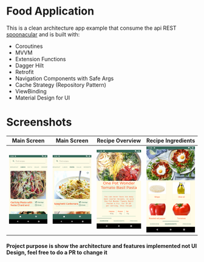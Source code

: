 # Food Application
This is a clean architecture app example that consume the api REST [spoonacular](https://spoonacular.com/food-api) and is built with:

 - Coroutines
 - MVVM
 - Extension Functions
 - Dagger Hilt
 - Retrofit
 - Navigation Components with Safe Args
 - Cache Strategy (Repository Pattern)
 - ViewBinding
 - Material Design for UI
 
# Screenshots
| Main Screen | Main Screen |  Recipe Overview | Recipe Ingredients
|:-:|:-:|:-:|:-:|
| ![Main](screenshots/Main.png?raw=true) | ![Main](screenshots/main2.png?raw=true) | ![Recipe Detail](screenshots/detail.png?raw=true) | ![Recipe Detail](screenshots/detail2.png?raw=true) 

#### Project purpose is show the architecture and features implemented not UI Design, feel free to do a PR to change it
